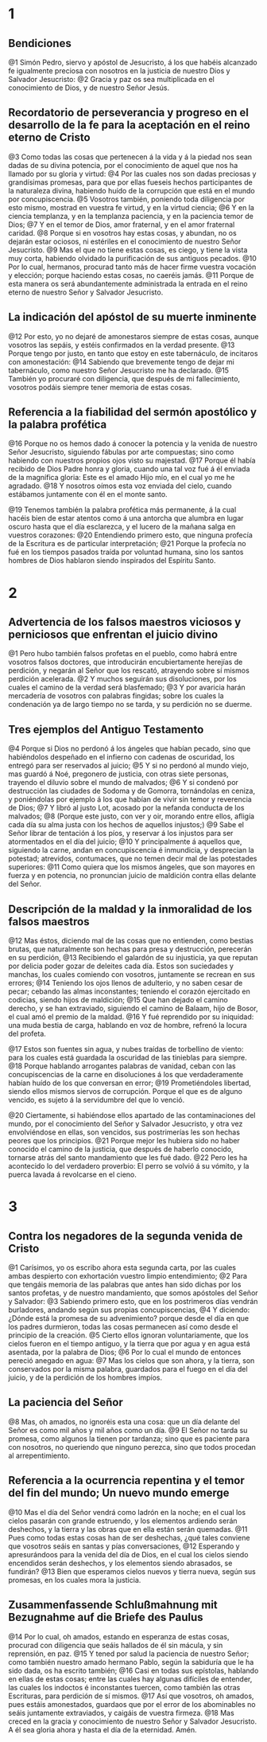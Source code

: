 # 1 
## Bendiciones
@1 Simón Pedro, siervo y apóstol de Jesucristo, á los que habéis alcanzado fe igualmente preciosa con nosotros en la justicia de nuestro Dios y Salvador Jesucristo: @2 Gracia y paz os sea multiplicada en el conocimiento de Dios, y de nuestro Señor Jesús.

## Recordatorio de perseverancia y progreso en el desarrollo de la fe para la aceptación en el reino eterno de Cristo
@3 Como todas las cosas que pertenecen á la vida y á la piedad nos sean dadas de su divina potencia, por el conocimiento de aquel que nos ha llamado por su gloria y virtud: @4 Por las cuales nos son dadas preciosas y grandísimas promesas, para que por ellas fueseis hechos participantes de la naturaleza divina, habiendo huído de la corrupción que está en el mundo por concupiscencia. @5 Vosotros también, poniendo toda diligencia por esto mismo, mostrad en vuestra fe virtud, y en la virtud ciencia; @6 Y en la ciencia templanza, y en la templanza paciencia, y en la paciencia temor de Dios; @7 Y en el temor de Dios, amor fraternal, y en el amor fraternal caridad. @8 Porque si en vosotros hay estas cosas, y abundan, no os dejarán estar ociosos, ni estériles en el conocimiento de nuestro Señor Jesucristo. @9 Mas el que no tiene estas cosas, es ciego, y tiene la vista muy corta, habiendo olvidado la purificación de sus antiguos pecados. @10 Por lo cual, hermanos, procurad tanto más de hacer firme vuestra vocación y elección; porque haciendo estas cosas, no caeréis jamás. @11 Porque de esta manera os será abundantemente administrada la entrada en el reino eterno de nuestro Señor y Salvador Jesucristo.

## La indicación del apóstol de su muerte inminente
@12 Por esto, yo no dejaré de amonestaros siempre de estas cosas, aunque vosotros las sepáis, y estéis confirmados en la verdad presente. @13 Porque tengo por justo, en tanto que estoy en este tabernáculo, de incitaros con amonestación: @14 Sabiendo que brevemente tengo de dejar mi tabernáculo, como nuestro Señor Jesucristo me ha declarado. @15 También yo procuraré con diligencia, que después de mi fallecimiento, vosotros podáis siempre tener memoria de estas cosas.

## Referencia a la fiabilidad del sermón apostólico y la palabra profética
@16 Porque no os hemos dado á conocer la potencia y la venida de nuestro Señor Jesucristo, siguiendo fábulas por arte compuestas; sino como habiendo con nuestros propios ojos visto su majestad. @17 Porque él había recibido de Dios Padre honra y gloria, cuando una tal voz fué á él enviada de la magnífica gloria: Este es el amado Hijo mío, en el cual yo me he agradado. @18 Y nosotros oímos esta voz enviada del cielo, cuando estábamos juntamente con él en el monte santo.

@19 Tenemos también la palabra profética más permanente, á la cual hacéis bien de estar atentos como á una antorcha que alumbra en lugar oscuro hasta que el día esclarezca, y el lucero de la mañana salga en vuestros corazones: @20 Entendiendo primero esto, que ninguna profecía de la Escritura es de particular interpretación; @21 Porque la profecía no fué en los tiempos pasados traída por voluntad humana, sino los santos hombres de Dios hablaron siendo inspirados del Espíritu Santo. 

# 2 
## Advertencia de los falsos maestros viciosos y perniciosos que enfrentan el juicio divino
@1 Pero hubo también falsos profetas en el pueblo, como habrá entre vosotros falsos doctores, que introducirán encubiertamente herejías de perdición, y negarán al Señor que los rescató, atrayendo sobre sí mismos perdición acelerada. @2 Y muchos seguirán sus disoluciones, por los cuales el camino de la verdad será blasfemado; @3 Y por avaricia harán mercadería de vosotros con palabras fingidas; sobre los cuales la condenación ya de largo tiempo no se tarda, y su perdición no se duerme.

## Tres ejemplos del Antiguo Testamento
@4 Porque si Dios no perdonó á los ángeles que habían pecado, sino que habiéndolos despeñado en el infierno con cadenas de oscuridad, los entregó para ser reservados al juicio; @5 Y si no perdonó al mundo viejo, mas guardó á Noé, pregonero de justicia, con otras siete personas, trayendo el diluvio sobre el mundo de malvados; @6 Y si condenó por destrucción las ciudades de Sodoma y de Gomorra, tornándolas en ceniza, y poniéndolas por ejemplo á los que habían de vivir sin temor y reverencia de Dios; @7 Y libró al justo Lot, acosado por la nefanda conducta de los malvados; @8 (Porque este justo, con ver y oir, morando entre ellos, afligía cada día su alma justa con los hechos de aquellos injustos;) @9 Sabe el Señor librar de tentación á los píos, y reservar á los injustos para ser atormentados en el día del juicio; @10 Y principalmente á aquellos que, siguiendo la carne, andan en concupiscencia é inmundicia, y desprecian la potestad; atrevidos, contumaces, que no temen decir mal de las potestades superiores: @11 Como quiera que los mismos ángeles, que son mayores en fuerza y en potencia, no pronuncian juicio de maldición contra ellas delante del Señor.

## Descripción de la maldad y la inmoralidad de los falsos maestros
@12 Mas éstos, diciendo mal de las cosas que no entienden, como bestias brutas, que naturalmente son hechas para presa y destrucción, perecerán en su perdición, @13 Recibiendo el galardón de su injusticia, ya que reputan por delicia poder gozar de deleites cada día. Estos son suciedades y manchas, los cuales comiendo con vosotros, juntamente se recrean en sus errores; @14 Teniendo los ojos llenos de adulterio, y no saben cesar de pecar; cebando las almas inconstantes; teniendo el corazón ejercitado en codicias, siendo hijos de maldición; @15 Que han dejado el camino derecho, y se han extraviado, siguiendo el camino de Balaam, hijo de Bosor, el cual amó el premio de la maldad. @16 Y fué reprendido por su iniquidad: una muda bestia de carga, hablando en voz de hombre, refrenó la locura del profeta.

@17 Estos son fuentes sin agua, y nubes traídas de torbellino de viento: para los cuales está guardada la oscuridad de las tinieblas para siempre. @18 Porque hablando arrogantes palabras de vanidad, ceban con las concupiscencias de la carne en disoluciones á los que verdaderamente habían huído de los que conversan en error; @19 Prometiéndoles libertad, siendo ellos mismos siervos de corrupción. Porque el que es de alguno vencido, es sujeto á la servidumbre del que lo venció.

@20 Ciertamente, si habiéndose ellos apartado de las contaminaciones del mundo, por el conocimiento del Señor y Salvador Jesucristo, y otra vez envolviéndose en ellas, son vencidos, sus postrimerías les son hechas peores que los principios. @21 Porque mejor les hubiera sido no haber conocido el camino de la justicia, que después de haberlo conocido, tornarse atrás del santo mandamiento que les fué dado. @22 Pero les ha acontecido lo del verdadero proverbio: El perro se volvió á su vómito, y la puerca lavada á revolcarse en el cieno. 

# 3 
## Contra los negadores de la segunda venida de Cristo
@1 Carísimos, yo os escribo ahora esta segunda carta, por las cuales ambas despierto con exhortación vuestro limpio entendimiento; @2 Para que tengáis memoria de las palabras que antes han sido dichas por los santos profetas, y de nuestro mandamiento, que somos apóstoles del Señor y Salvador: @3 Sabiendo primero esto, que en los postrimeros días vendrán burladores, andando según sus propias concupiscencias, @4 Y diciendo: ¿Dónde está la promesa de su advenimiento? porque desde el día en que los padres durmieron, todas las cosas permanecen así como desde el principio de la creación. @5 Cierto ellos ignoran voluntariamente, que los cielos fueron en el tiempo antiguo, y la tierra que por agua y en agua está asentada, por la palabra de Dios; @6 Por lo cual el mundo de entonces pereció anegado en agua: @7 Mas los cielos que son ahora, y la tierra, son conservados por la misma palabra, guardados para el fuego en el día del juicio, y de la perdición de los hombres impíos.

## La paciencia del Señor
@8 Mas, oh amados, no ignoréis esta una cosa: que un día delante del Señor es como mil años y mil años como un día. @9 El Señor no tarda su promesa, como algunos la tienen por tardanza; sino que es paciente para con nosotros, no queriendo que ninguno perezca, sino que todos procedan al arrepentimiento.

## Referencia a la ocurrencia repentina y el temor del fin del mundo; Un nuevo mundo emerge
@10 Mas el día del Señor vendrá como ladrón en la noche; en el cual los cielos pasarán con grande estruendo, y los elementos ardiendo serán deshechos, y la tierra y las obras que en ella están serán quemadas. @11 Pues como todas estas cosas han de ser deshechas, ¿qué tales conviene que vosotros seáis en santas y pías conversaciones, @12 Esperando y apresurándoos para la venida del día de Dios, en el cual los cielos siendo encendidos serán deshechos, y los elementos siendo abrasados, se fundirán? @13 Bien que esperamos cielos nuevos y tierra nueva, según sus promesas, en los cuales mora la justicia.

## Zusammenfassende Schlußmahnung mit Bezugnahme auf die Briefe des Paulus
@14 Por lo cual, oh amados, estando en esperanza de estas cosas, procurad con diligencia que seáis hallados de él sin mácula, y sin reprensión, en paz. @15 Y tened por salud la paciencia de nuestro Señor; como también nuestro amado hermano Pablo, según la sabiduría que le ha sido dada, os ha escrito también; @16 Casi en todas sus epístolas, hablando en ellas de estas cosas; entre las cuales hay algunas difíciles de entender, las cuales los indoctos é inconstantes tuercen, como también las otras Escrituras, para perdición de sí mismos. @17 Así que vosotros, oh amados, pues estáis amonestados, guardaos que por el error de los abominables no seáis juntamente extraviados, y caigáis de vuestra firmeza. @18 Mas creced en la gracia y conocimiento de nuestro Señor y Salvador Jesucristo. A él sea gloria ahora y hasta el día de la eternidad. Amén. 